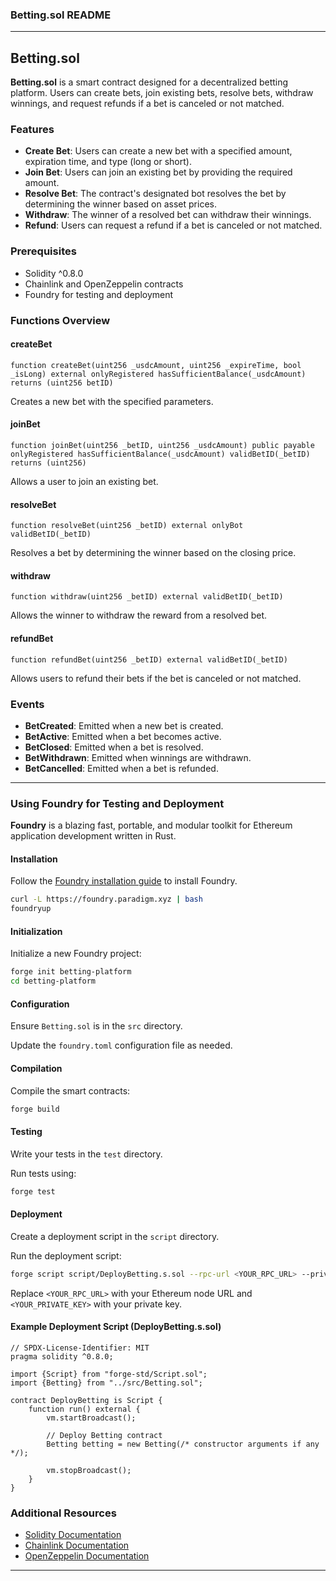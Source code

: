 ### Betting.sol README

---

## Betting.sol

**Betting.sol** is a smart contract designed for a decentralized betting platform. Users can create bets, join existing bets, resolve bets, withdraw winnings, and request refunds if a bet is canceled or not matched.

### Features

- **Create Bet**: Users can create a new bet with a specified amount, expiration time, and type (long or short).
- **Join Bet**: Users can join an existing bet by providing the required amount.
- **Resolve Bet**: The contract's designated bot resolves the bet by determining the winner based on asset prices.
- **Withdraw**: The winner of a resolved bet can withdraw their winnings.
- **Refund**: Users can request a refund if a bet is canceled or not matched.

### Prerequisites

- Solidity ^0.8.0
- Chainlink and OpenZeppelin contracts
- Foundry for testing and deployment

### Functions Overview

#### createBet

```solidity
function createBet(uint256 _usdcAmount, uint256 _expireTime, bool _isLong) external onlyRegistered hasSufficientBalance(_usdcAmount) returns (uint256 betID)
```
Creates a new bet with the specified parameters.

#### joinBet

```solidity
function joinBet(uint256 _betID, uint256 _usdcAmount) public payable onlyRegistered hasSufficientBalance(_usdcAmount) validBetID(_betID) returns (uint256)
```
Allows a user to join an existing bet.

#### resolveBet

```solidity
function resolveBet(uint256 _betID) external onlyBot validBetID(_betID)
```
Resolves a bet by determining the winner based on the closing price.

#### withdraw

```solidity
function withdraw(uint256 _betID) external validBetID(_betID)
```
Allows the winner to withdraw the reward from a resolved bet.

#### refundBet

```solidity
function refundBet(uint256 _betID) external validBetID(_betID)
```
Allows users to refund their bets if the bet is canceled or not matched.

### Events

- **BetCreated**: Emitted when a new bet is created.
- **BetActive**: Emitted when a bet becomes active.
- **BetClosed**: Emitted when a bet is resolved.
- **BetWithdrawn**: Emitted when winnings are withdrawn.
- **BetCancelled**: Emitted when a bet is refunded.

---

### Using Foundry for Testing and Deployment

**Foundry** is a blazing fast, portable, and modular toolkit for Ethereum application development written in Rust.

#### Installation

Follow the [Foundry installation guide](https://github.com/foundry-rs/foundry#installation) to install Foundry.

```bash
curl -L https://foundry.paradigm.xyz | bash
foundryup
```

#### Initialization

Initialize a new Foundry project:

```bash
forge init betting-platform
cd betting-platform
```

#### Configuration

Ensure `Betting.sol` is in the `src` directory.

Update the `foundry.toml` configuration file as needed.

#### Compilation

Compile the smart contracts:

```bash
forge build
```

#### Testing

Write your tests in the `test` directory.

Run tests using:

```bash
forge test
```

#### Deployment

Create a deployment script in the `script` directory.

Run the deployment script:

```bash
forge script script/DeployBetting.s.sol --rpc-url <YOUR_RPC_URL> --private-key <YOUR_PRIVATE_KEY>
```

Replace `<YOUR_RPC_URL>` with your Ethereum node URL and `<YOUR_PRIVATE_KEY>` with your private key.

#### Example Deployment Script (DeployBetting.s.sol)

```solidity
// SPDX-License-Identifier: MIT
pragma solidity ^0.8.0;

import {Script} from "forge-std/Script.sol";
import {Betting} from "../src/Betting.sol";

contract DeployBetting is Script {
    function run() external {
        vm.startBroadcast();

        // Deploy Betting contract
        Betting betting = new Betting(/* constructor arguments if any */);

        vm.stopBroadcast();
    }
}
```

### Additional Resources

- [Solidity Documentation](https://docs.soliditylang.org/)
- [Chainlink Documentation](https://docs.chain.link/)
- [OpenZeppelin Documentation](https://docs.openzeppelin.com/)

---